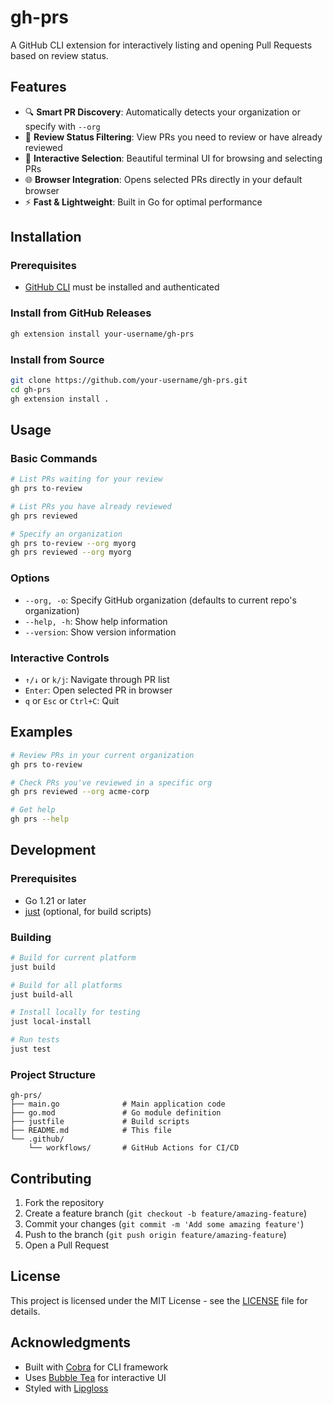 # gh-prs

A GitHub CLI extension for interactively listing and opening Pull Requests based on review status.

## Features

- 🔍 **Smart PR Discovery**: Automatically detects your organization or specify with `--org`
- 📝 **Review Status Filtering**: View PRs you need to review or have already reviewed
- 🎯 **Interactive Selection**: Beautiful terminal UI for browsing and selecting PRs
- 🌐 **Browser Integration**: Opens selected PRs directly in your default browser
- ⚡ **Fast & Lightweight**: Built in Go for optimal performance

## Installation

### Prerequisites
- [GitHub CLI](https://cli.github.com/) must be installed and authenticated

### Install from GitHub Releases

```bash
gh extension install your-username/gh-prs
```

### Install from Source

```bash
git clone https://github.com/your-username/gh-prs.git
cd gh-prs
gh extension install .
```

## Usage

### Basic Commands

```bash
# List PRs waiting for your review
gh prs to-review

# List PRs you have already reviewed
gh prs reviewed

# Specify an organization
gh prs to-review --org myorg
gh prs reviewed --org myorg
```

### Options

- `--org, -o`: Specify GitHub organization (defaults to current repo's organization)
- `--help, -h`: Show help information
- `--version`: Show version information

### Interactive Controls

- `↑/↓` or `k/j`: Navigate through PR list
- `Enter`: Open selected PR in browser
- `q` or `Esc` or `Ctrl+C`: Quit

## Examples

```bash
# Review PRs in your current organization
gh prs to-review

# Check PRs you've reviewed in a specific org
gh prs reviewed --org acme-corp

# Get help
gh prs --help
```

## Development

### Prerequisites
- Go 1.21 or later
- [just](https://github.com/casey/just) (optional, for build scripts)

### Building

```bash
# Build for current platform
just build

# Build for all platforms
just build-all

# Install locally for testing
just local-install

# Run tests
just test
```

### Project Structure

```
gh-prs/
├── main.go              # Main application code
├── go.mod               # Go module definition
├── justfile             # Build scripts
├── README.md            # This file
└── .github/
    └── workflows/       # GitHub Actions for CI/CD
```

## Contributing

1. Fork the repository
2. Create a feature branch (`git checkout -b feature/amazing-feature`)
3. Commit your changes (`git commit -m 'Add some amazing feature'`)
4. Push to the branch (`git push origin feature/amazing-feature`)
5. Open a Pull Request

## License

This project is licensed under the MIT License - see the [LICENSE](LICENSE) file for details.

## Acknowledgments

- Built with [Cobra](https://github.com/spf13/cobra) for CLI framework
- Uses [Bubble Tea](https://github.com/charmbracelet/bubbletea) for interactive UI
- Styled with [Lipgloss](https://github.com/charmbracelet/lipgloss)